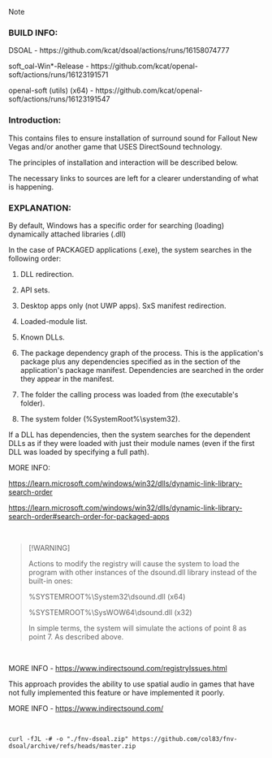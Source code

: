 > [!NOTE]
> <h3>BUILD INFO:</h3> <p>
> DSOAL - https://github.com/kcat/dsoal/actions/runs/16158074777 <p>
> soft_oal-Win*-Release - https://github.com/kcat/openal-soft/actions/runs/16123191571 <p>
> openal-soft (utils) (x64) - https://github.com/kcat/openal-soft/actions/runs/16123191547


<h3>Introduction:</h3>

This contains files to ensure installation of surround sound for Fallout New Vegas and/or another game that USES DirectSound technology.

The principles of installation and interaction will be described below.

The necessary links to sources are left for a clearer understanding of what is happening.

<h3>EXPLANATION:</h3>

By default, Windows has a specific order for searching (loading) dynamically attached libraries (.dll)

In the case of PACKAGED applications (.exe), the system searches in the following order:

1. DLL redirection.
2. API sets.
3. Desktop apps only (not UWP apps). SxS manifest redirection.
4. Loaded-module list.
5. Known DLLs.

6. The package dependency graph of the process. This is the application's package plus any dependencies specified as <PackageDependency> in the <Dependencies> section of the application's package manifest. Dependencies are searched in the order they appear in the manifest.

7. The folder the calling process was loaded from (the executable's folder).
8. The system folder (%SystemRoot%\system32).

If a DLL has dependencies, then the system searches for the dependent DLLs as if they were loaded with just their module names (even if the first DLL was loaded by specifying a full path).

MORE INFO:

https://learn.microsoft.com/windows/win32/dlls/dynamic-link-library-search-order

https://learn.microsoft.com/windows/win32/dlls/dynamic-link-library-search-order#search-order-for-packaged-apps

<br>

> [!WARNING] <p>
> Actions to modify the registry will cause the system to load the program with other instances of the dsound.dll library instead of the built-in ones: <p>
> %SYSTEMROOT%\System32\dsound.dll (x64) <p>
> %SYSTEMROOT%\SysWOW64\dsound.dll (x32) <p>
> In simple terms, the system will simulate the actions of point 8 as point 7. As described above.

<br>

MORE INFO - https://www.indirectsound.com/registryIssues.html

This approach provides the ability to use spatial audio in games that have not fully implemented this feature or have implemented it poorly.

MORE INFO - https://www.indirectsound.com/

<br>

```
curl -fJL -# -o "./fnv-dsoal.zip" https://github.com/col83/fnv-dsoal/archive/refs/heads/master.zip
```
